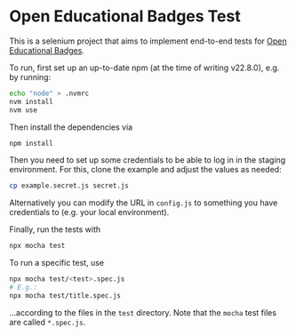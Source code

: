 # Open Educational Badges Test
This is a selenium project that aims to implement end-to-end tests for [Open Educational Badges](https://openbadges.education).

To run, first set up an up-to-date npm (at the time of writing v22.8.0), e.g. by running:
```bash
echo "node" > .nvmrc
nvm install
nvm use
```

Then install the dependencies via
```bash
npm install
```

Then you need to set up some credentials to be able to log in in the staging environment. For this, clone the example and adjust the values as needed:
```bash
cp example.secret.js secret.js
```

Alternatively you can modify the URL in `config.js` to something you have credentials to (e.g. your local environment).

Finally, run the tests with
```bash
npx mocha test
```

To run a specific test, use
```bash
npx mocha test/<test>.spec.js
# E.g.:
npx mocha test/title.spec.js
```

...according to the files in the `test` directory. Note that the `mocha` test files are called `*.spec.js`.
